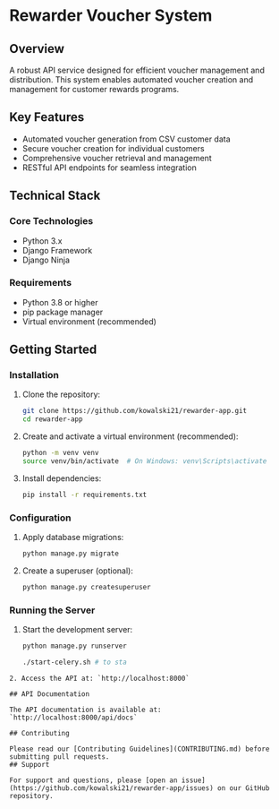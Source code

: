# Rewarder Voucher System

## Overview
A robust API service designed for efficient voucher management and distribution. This system enables automated voucher creation and management for customer rewards programs.

## Key Features
- Automated voucher generation from CSV customer data
- Secure voucher creation for individual customers
- Comprehensive voucher retrieval and management
- RESTful API endpoints for seamless integration

## Technical Stack

### Core Technologies
- Python 3.x
- Django Framework
- Django Ninja

### Requirements
- Python 3.8 or higher
- pip package manager
- Virtual environment (recommended)

## Getting Started

### Installation

1. Clone the repository:
   ```bash
   git clone https://github.com/kowalski21/rewarder-app.git
   cd rewarder-app
   ```

2. Create and activate a virtual environment (recommended):
   ```bash
   python -m venv venv
   source venv/bin/activate  # On Windows: venv\Scripts\activate
   ```

3. Install dependencies:
   ```bash
   pip install -r requirements.txt
   ```

### Configuration

1. Apply database migrations:
   ```bash
   python manage.py migrate
   ```

2. Create a superuser (optional):
   ```bash
   python manage.py createsuperuser
   ```

### Running the Server

1. Start the development server:
   ```bash
   python manage.py runserver
   ```

   ```bash
   ./start-celery.sh # to sta
```
2. Access the API at: `http://localhost:8000`

## API Documentation

The API documentation is available at: `http://localhost:8000/api/docs`

## Contributing

Please read our [Contributing Guidelines](CONTRIBUTING.md) before submitting pull requests.
## Support

For support and questions, please [open an issue](https://github.com/kowalski21/rewarder-app/issues) on our GitHub repository.


